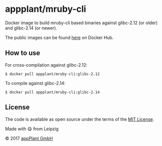 # appplant/mruby-cli
Docker image to build mruby-cli based binaries against glibc-2.12 (or older) and glibc-2.14 (or newer).

The public images can be found [here][repo] on Docker Hub.


## How to use
For cross-compilation against glibc-2.12:

	$ docker pull appplant/mruby-cli:glibc-2.12

To compile against glibc-2.14:

	$ docker pull appplant/mruby-cli:glibc-2.14


## License

The code is available as open source under the terms of the [MIT License][license].

Made with :yum: from Leipzig

© 2017 [appPlant GmbH][appplant]

[repo]: https://hub.docker.com/r/appplant/mruby-cli/
[license]: https://opensource.org/licenses/MIT
[appplant]: www.appplant.de

